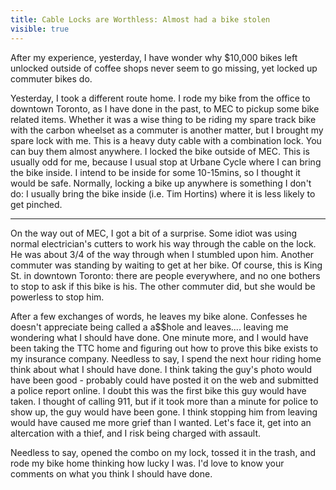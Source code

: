 ---title: Cable Locks are Worthless: Almost had a bike stolenvisible: true---<p style="text-align: left;">
  After my experience, yesterday, I have wonder why $10,000 bikes left unlocked outside of coffee shops never seem to go missing, yet locked up commuter bikes do.
</p>

<p style="text-align: left;">
  Yesterday, I took a different route home. I rode my bike from the office to downtown Toronto, as I have done in the past, to MEC to pickup some bike related items. Whether it was a wise thing to be riding my spare track bike with the carbon wheelset as a commuter is another matter, but I brought my spare lock with me. This is a heavy duty cable with a combination lock. You can buy them almost anywhere. I locked the bike outside of MEC. This is usually odd for me, because I usual stop at Urbane Cycle where I can bring the bike inside. I intend to be inside for some 10-15mins, so I thought it would be safe. Normally, locking a bike up anywhere is something I don't do: I usually bring the bike inside (i.e. Tim Hortins) where it is less likely to get pinched.
</p>

<p style="text-align: left;">
  <hr id="system-readmore" />
  On the way out of MEC, I got a bit of a surprise. Some idiot was using normal electrician's cutters to work his way through the cable on the lock. He was about 3/4 of the way through when I stumbled upon him. Another commuter was standing by waiting to get at her bike. Of course, this is King St. in downtown Toronto: there are people everywhere, and no one bothers to stop to ask if this bike is his. The other commuter did, but she would be powerless to stop him.
</p>

<p style="text-align: left;">
  After a few exchanges of words, he leaves my bike alone. Confesses he doesn't appreciate being called a a$$hole and leaves.... leaving me wondering what I should have done. One minute more, and I would have been taking the TTC home and figuring out how to prove this bike exists to my insurance company. Needless to say, I spend the next hour riding home think about what I should have done. I think taking the guy's photo would have been good - probably could have posted it on the web and submitted a police report online. I doubt this was the first bike this guy would have taken. I thought of calling 911, but if it took more than a minute for police to show up, the guy would have been gone. I think stopping him from leaving would have caused me more grief than I wanted. Let's face it, get into an altercation with a thief, and I risk being charged with assault.
</p>

<p style="text-align: left;">
  Needless to say, opened the combo on my lock, tossed it in the trash, and rode my bike home thinking how lucky I was. I'd love to know your comments on what you think I should have done.&nbsp;
</p>